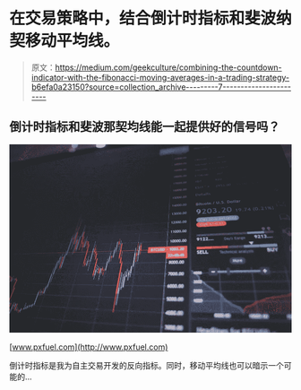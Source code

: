 # 在交易策略中，结合倒计时指标和斐波纳契移动平均线。

> 原文：<https://medium.com/geekculture/combining-the-countdown-indicator-with-the-fibonacci-moving-averages-in-a-trading-strategy-b6efa0a23150?source=collection_archive---------7----------------------->

## 倒计时指标和斐波那契均线能一起提供好的信号吗？

![](img/d1de36288a919fd0b428f3b06074df05.png)

[www.pxfuel.com](http://www.pxfuel.com)

倒计时指标是我为自主交易开发的反向指标。同时，移动平均线也可以暗示一个可能的…